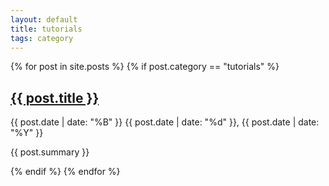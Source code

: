 ```yaml
---
layout: default
title: tutorials
tags: category
---
```


<div class="category-posts">
    {% for post in site.posts %}
        {% if post.category == "tutorials" %}
            <article class="post" role="article">
              <h2><a class="post-link" href="{{ site.baseurl }}{{ post.url }}">
                {{ post.title }}
              </a></h2>
                    <span class="post-date">
                <time datetime="{{ post.date | date_to_xmlschema }}">{{ post.date | date: "%B" }}</time>
                <time class="date-day" datetime="{{ post.date | date_to_xmlschema }}">{{ post.date | date: "%d" }},</time>
                <time datetime="{{ post.date | date_to_xmlschema }}">{{ post.date | date: "%Y" }}</time>
              </span>
              <p class="post-summary">{{ post.summary }}</p>
            </article>
        {% endif %}
  {% endfor %}
    
</div>

